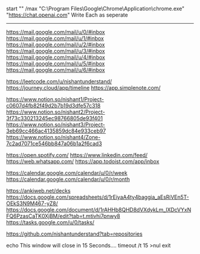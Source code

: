 start "" /max "C:\Program Files\Google\Chrome\Application\chrome.exe" "https://chat.openai.com"
Write Each as seperate 

---

https://mail.google.com/mail/u/0/#inbox
https://mail.google.com/mail/u/1/#inbox
https://mail.google.com/mail/u/2/#inbox
https://mail.google.com/mail/u/3/#inbox
https://mail.google.com/mail/u/4/#inbox
https://mail.google.com/mail/u/5/#inbox
https://mail.google.com/mail/u/6/#inbox

https://leetcode.com/u/nishantunderstand/
https://journey.cloud/app/timeline
https://app.simplenote.com/

https://www.notion.so/nishant1/Project-c0607d4fb82f49d2b7b19d3dfe57c318
https://www.notion.so/nishant2/Project-3f73c330213245ec98766805de93f401
https://www.notion.so/nishant3/Project-3eb69cc466ac4135859dc84e933ceb97
https://www.notion.so/nishant4/Zone-7c2ad7071ce546bb847a06b1a2f6cad3

https://open.spotify.com/
https://www.linkedin.com/feed/
https://web.whatsapp.com/
https://app.todoist.com/app/inbox

https://calendar.google.com/calendar/u/0/r/week
https://calendar.google.com/calendar/u/0/r/month

https://ankiweb.net/decks
https://docs.google.com/spreadsheets/d/1rEiyaA4ty4baggia_aEsRiVEn5T-OEkS3N9M467-yZ8/
https://docs.google.com/document/d/1rAHHb8QHD8dVXdykLm_lXDcVYxNFQ6PzasCaTK0XjBM/edit?tab=t.mtivhi7pnwy8
https://tasks.google.com/u/0/tasks/

https://github.com/nishantunderstand?tab=repositories



echo This window will close in 15 Seconds....
timeout /t 15 >nul
exit